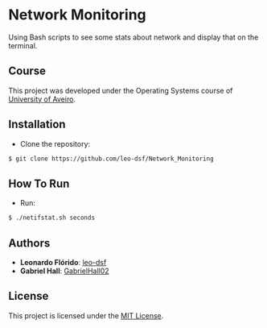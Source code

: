 # Network Monitoring
Using Bash scripts to see some stats about network and display that on the terminal.

## Course
This project was developed under the Operating Systems course of [University of Aveiro](https://www.ua.pt/).

## Installation
* Clone the repository:
```bash
$ git clone https://github.com/leo-dsf/Network_Monitoring
```

## How To Run
* Run:
```bash
$ ./netifstat.sh seconds
```

## Authors
* **Leonardo Flórido**: [leo-dsf](https://github.com/leo-dsf)
* **Gabriel Hall**: [GabrielHall02](https://github.com/GabrielHall02)

## License
This project is licensed under the [MIT License](LICENSE).
